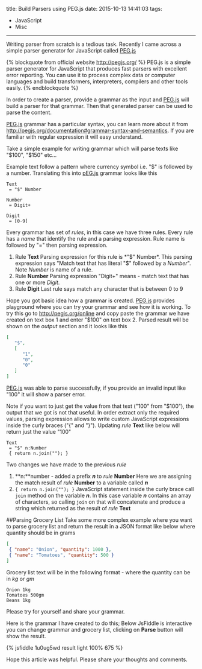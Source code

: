 title: Build Parsers using PEG.js
date: 2015-10-13 14:41:03
tags:
- JavaScript
- Misc
---

Writing parser from scratch is a tedious task. Recently I came across a simple parser generator for JavaScript called [PEG.js]

{% blockquote from official website http://pegjs.org/ %}
PEG.js is a simple parser generator for JavaScript that produces fast parsers with excellent error reporting. You can use it to process complex data or computer languages and build transformers, interpreters, compilers and other tools easily.
{% endblockquote %}

In order to create a parser, provide a grammar as the input and [PEG.js] will build a parser for that grammar. Then that generated parser can be used to parse the content.

[PEG.js] grammar has a particular syntax, you can learn more about it from http://pegjs.org/documentation#grammar-syntax-and-semantics. If you are familiar with regular expression it will easy understand.

Take a simple example for writing grammar which will parse texts like "$100", "$150" etc...

Example text follow a pattern where currency symbol i.e. "$" is followed by a number. Translating this into [pEG.js] grammar looks like this

```
Text
 = "$" Number

Number
 = Digit+

Digit
 = [0-9]
```
Every grammar has set of *rules*, in this case we have three rules. Every rule has a *name* that identify the rule and a parsing expression. Rule name is followed by "=" then parsing expression.

1. Rule **Text**
 	Parsing expression for this rule is *"$" Number*. This parsing expression says "Match text that has literal "$" followed by a *Number*". Note *Number* is name of a rule.
2. Rule **Number**
	Parsing expression "Digit+" means - match text that has one or more *Digit*.
3. Rule **Digit**
	Last rule says match any character that is between 0 to 9

Hope you got basic idea how a grammar is created. [PEG.js] provides playground where you can try your grammar and see how it is working. To try this go to http://pegjs.org/online and copy paste the grammar we have created on text box 1 and enter "$100" on text box 2. Parsed result will be shown on the *output* section and it looks like this

```json
[
   "$",
   [
      "1",
      "0",
      "0"
   ]
]
```
[PEG.js] was able to parse successfully, if you provide an invalid input like "$100$" it will show a parser error.

Note if you want to just get the value from that text ("100" from "$100"), the output that we got is not that useful. In order extract only the required values, parsing expression allows to write custom JavaScript expressions inside the curly braces ("{" and "}"). Updating *rule* **Text** like below will return just the value "100"

```
Text
 = "$" n:Number
 { return n.join(""); }
```
Two changes we have made to the previous *rule*
1. **n:**number - added a prefix ***n*** to *rule* **Number**
	Here we are assigning the match result of *rule* **Number** to a variable called ***n***
2. `{ return n.join(""); }`
	JavaScript statement inside the curly brace call `join` method on the variable ***n***. In this case variable ***n*** contains an array of characters, so calling `join` on that will concatenate and produce a string which returned as the result of *rule* **Text**

##Parsing Grocery List
Take some more complex example where you want to parse grocery list and return the result in a JSON format like below where quantity should be in grams

```json
[
 { "name": "Onion", "quantity": 1000 },
 { "name": "Tomatoes", "quantity": 500 }
]
```
Grocery list text will be in the following format - where the quantity can be in *kg* or *gm*

```
Onion 1kg
Tomatoes 500gm
Beans 1kg
```
Please try for yourself and share your grammar.

Here is the grammar I have created to do this; Below JsFiddle is interactive you can change grammar and grocery list, clicking on **Parse** button will show the result.

{% jsfiddle 1u0ug5wd result light 100% 675 %}

Hope this article was helpful. Please share your thoughts and comments.

[PEG.js]: http://pegjs.org/
